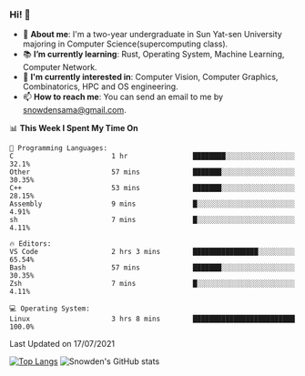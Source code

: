 ### Hi! 👋

+ :school: **About me**: I'm a two-year undergraduate in Sun Yat-sen University majoring in Computer Science(supercomputing class).
+ :books: **I’m currently learning**: Rust, Operating System, Machine Learning, Computer Network.
+ :lollipop: **I'm currently interested in**: Computer Vision, Computer Graphics, Combinatorics, HPC and OS engineering.
+ 📫 **How to reach me**: You can send an email to me by snowdensama@gmail.com.

<!--START_SECTION:waka-->
📊 **This Week I Spent My Time On** 

```text
💬 Programming Languages: 
C                        1 hr                ████████░░░░░░░░░░░░░░░░░   32.1% 
Other                    57 mins             ███████░░░░░░░░░░░░░░░░░░   30.35% 
C++                      53 mins             ███████░░░░░░░░░░░░░░░░░░   28.15% 
Assembly                 9 mins              █░░░░░░░░░░░░░░░░░░░░░░░░   4.91% 
sh                       7 mins              █░░░░░░░░░░░░░░░░░░░░░░░░   4.11%

🔥 Editors: 
VS Code                  2 hrs 3 mins        ████████████████░░░░░░░░░   65.54% 
Bash                     57 mins             ███████░░░░░░░░░░░░░░░░░░   30.35% 
Zsh                      7 mins              █░░░░░░░░░░░░░░░░░░░░░░░░   4.11%

💻 Operating System: 
Linux                    3 hrs 8 mins        █████████████████████████   100.0%

```


 Last Updated on 17/07/2021
<!--END_SECTION:waka-->


[![Top Langs](https://github-readme-stats.vercel.app/api/top-langs/?username=lixk28&langs_count=8&layout=compact&hide_border=true)](https://github.com/lixk28/github-readme-stats)
![Snowden's GitHub stats](https://github-readme-stats.vercel.app/api?username=lixk28&show_icons=true&hide_border=true&count_private=true)



<!--
**lixk28/lixk28** is a ✨ _special_ ✨ repository because its `README.md` (this file) appears on your GitHub profile.

Here are some ideas to get you started:

- 🔭 I’m currently working on ...
- 🌱 I’m currently learning ...
- 👯 I’m looking to collaborate on ...
- 🤔 I’m looking for help with ...
- 💬 Ask me about ...
- 📫 How to reach me: ...
- 😄 Pronouns: ...
- ⚡ Fun fact: ...
  -->
